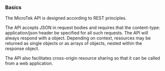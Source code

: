 ### Basics

The MicroTek API is designed according to REST principles.

The API accepts JSON in request bodies and requires that the content-type: application/json header be specified for all such requests. The API will always respond with a object. Depending on context, resources may be returned as single objects or as arrays of objects, nested within the response object.

The API also facilitates cross-origin resource sharing so that it can be called from a web application.